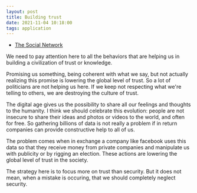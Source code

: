 ```yaml
---
layout: post
title: Building trust
date: 2021-11-04 10:18:00
tags: application
---
```


- [The Social Network](https://www.youtube.com/watch?v=x6b9DG4CjzQ)

We need to pay attention here to all the behaviors that are helping us in building a civilization of trust or knowledge. 

Promising us something, being coherent with what we say, but not actually realizing this promise is lowering the global level of trust. So a lot of politicians are not helping us here. If we keep not respecting what we're telling to others, we are destroying the culture of trust. 

The digital age gives us the possibility to share all our feelings and thoughts to the humanity. I think we should celebrate this evolution: people are not insecure to share their ideas and photos or videos to the world, and often for free. So gathering billions of data is not really a problem if in return companies can provide constructive help to all of us.

The problem comes when in exchange a company like facebook uses this data so that they receive money from private companies and manipulate us with publicity or by rigging an election. These actions are lowering the global level of trust in the society.

The strategy here is to focus more on trust than security. But it does not mean, when a mistake is occuring, that we should completely neglect security.
